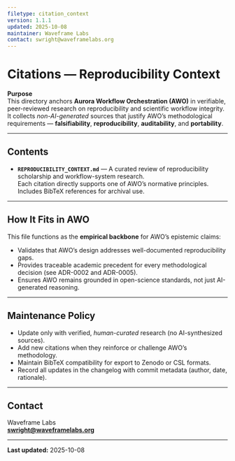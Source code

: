 ```yaml
---
filetype: citation_context  
version: 1.1.1   
updated: 2025-10-08  
maintainer: Waveframe Labs  
contact: swright@waveframelabs.org  
---
```


# Citations — Reproducibility Context

**Purpose**  
This directory anchors **Aurora Workflow Orchestration (AWO)** in verifiable, peer-reviewed research on reproducibility and scientific workflow integrity.  
It collects *non-AI-generated* sources that justify AWO’s methodological requirements — **falsifiability**, **reproducibility**, **auditability**, and **portability**.

---

## Contents

- **`REPRODUCIBILITY_CONTEXT.md`** — A curated review of reproducibility scholarship and workflow-system research.  
  Each citation directly supports one of AWO’s normative principles.  
  Includes BibTeX references for archival use.

---

## How It Fits in AWO

This file functions as the **empirical backbone** for AWO’s epistemic claims:  
- Validates that AWO’s design addresses well-documented reproducibility gaps.  
- Provides traceable academic precedent for every methodological decision (see ADR-0002 and ADR-0005).  
- Ensures AWO remains grounded in open-science standards, not just AI-generated reasoning.

---

## Maintenance Policy

- Update only with verified, *human-curated* research (no AI-synthesized sources).  
- Add new citations when they reinforce or challenge AWO’s methodology.  
- Maintain BibTeX compatibility for export to Zenodo or CSL formats.  
- Record all updates in the changelog with commit metadata (author, date, rationale).

---

## Contact

Waveframe Labs  
**swright@waveframelabs.org**

---

**Last updated:** 2025-10-08  
